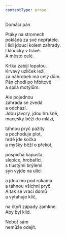```yaml
---
contentType: prose
---
```


Domácí pán

Ptáky na stromech  
pokládá za své nepřátele.  
I lidi jdoucí kolem zahrady.  
I kloučky v trávě.  
A město celé.

  

Krtka zabíjí lopatou.  
Krvavý uzlíček leží,  
za náhrobek má celý dům.  
Pán chodí po hřbitově  
a spílá motýlům.

  

Ale pojednou  
zahrada se zvedá  
a odchází.  
Jdou javory, jdou hrušně,  
macešky běží do mlází,

  

táhnou pryč pažity  
a pochoduje plot,  
hrdě jde kočka  
a myšky běží o překot,

  

pospíchá kapusta,  
slepice, hrobaříci,  
s tlustými brýlemi  
syn vyjde na ulici

  

a jdou mu pod rukama  
a táhnou všichni pryč.  
A tak se vrací domů  
a vytahuje klíč,

  

na čtyři západy zamkne.  
Aby byl klid.

  

Neboť sám  
nemůže odejít.

